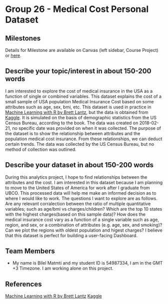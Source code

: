 # Group 26 - Medical Cost Personal Dataset

## Milestones

Details for Milestone are available on Canvas (left sidebar, Course Project) or [here](https://firas.moosvi.com/courses/data301/project/milestone01.html).

## Describe your topic/interest in about 150-200 words

I am interested to explore the cost of medical insurance in the USA as a function of single or combined variables. This dataset explains the cost of a small sample of USA population Medical Insurance Cost based on some attributes such as age, sex, bmi, etc. This dataset is used in practice in [Machine Learning with R by Brett Lantz](https://www.amazon.com/Machine-Learning-R-Brett-Lantz/dp/1782162143), but the data is obtained from [Kaggle](https://www.kaggle.com/mirichoi0218/insurance/home). It is simulated on the basis of demographic statistics from the US Census Bureau, according to the book.  The data was created on 2018-02-21, no specific date was provided on when it was collected. The purpose of the dataset is to show the relationship between attributes and the population medical cost insurance. From these relationships, we can deduct certain trends. The data was collected by the US Census Bureau, but no method of collection was outlined. 

## Describe your dataset in about 150-200 words

During this analytics project, I hope to find relationships between the attributes and the cost. I am interested in this dataset because I am planning to move to the United States of America for work after I graduate from UBCO. This processed data will help me make an informed decision as to where I would like to work. The questions I want to explore are as follows. Are any relevant corralection between the ratio of multiple quantitative variables; such as age/bmi vs charges/children? Which are the top 10 states with the highest charges(based on this sample data)? How does the medical insurance cost vary as a function of a single variable such as age, region,  and sex, or a combination of attributes (e.g. age, sex, and smoking)? Can we plot the regions with oldest population and higest charges? I believe that this dataset is perfect for building a user-facing Dashboard. 

## Team Members

- My name is Bilel Matmti and my student ID is 54987334, I am in the GMT +3 Timezone. 
I am working alone on this project. 

## References

[Machine Learning with R by Brett Lantz](https://www.amazon.com/Machine-Learning-R-Brett-Lantz/dp/1782162143)
[Kaggle](https://www.kaggle.com/mirichoi0218/insurance/home)

